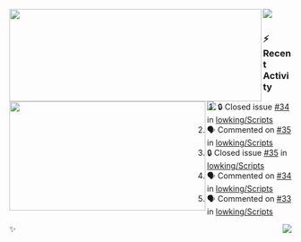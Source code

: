<p>
  <p>
  <img align="left" width="450" height="165" src="https://github-readme-stats-git-masterrstaa-rickstaa.vercel.app/api?username=lowking&bg_color=0D1116&theme=synthwave&show_icons=true&hide_border=true&line_height=20&title_color=4E7C65&icon_color=555&show_owner=true&text_color=777&count_private=true"/>
  </p>
  <p>
  <img align="left" width="350" height="195" src="https://github-readme-stats-git-masterrstaa-rickstaa.vercel.app/api/top-langs/?layout=compact&username=lowking&bg_color=0D1116&theme=synthwave&show_icons=true&hide_border=true&line_height=20&title_color=4E7C65&icon_color=555&show_owner=true&text_color=777&hide&langs_count=4"/>
  </p>
  <p>
    <a align="left" href="https://t.me/Violettoy_bot"><img src="https://img.shields.io/badge/Telegram-%2352A4DB.svg?&style=social&logo=telegram&logoColor=52A4DB" /></a>&nbsp;&nbsp;
<!--     <img align="left" src="https://github.com/lowking/lowking/workflows/Waka%20Readme/badge.svg" />&nbsp;&nbsp; -->
    <img align="left" src="https://github.com/lowking/lowking/workflows/Activity%20Readme/badge.svg" />
  </p>
</p>

### :zap: Recent Activity

<!--START_SECTION:activity-->
1. 🔒 Closed issue [#34](https://github.com/lowking/Scripts/issues/34) in [lowking/Scripts](https://github.com/lowking/Scripts)
2. 🗣 Commented on [#35](https://github.com/lowking/Scripts/issues/35#issuecomment-1958702538) in [lowking/Scripts](https://github.com/lowking/Scripts)
3. 🔒 Closed issue [#35](https://github.com/lowking/Scripts/issues/35) in [lowking/Scripts](https://github.com/lowking/Scripts)
4. 🗣 Commented on [#34](https://github.com/lowking/Scripts/issues/34#issuecomment-1942925513) in [lowking/Scripts](https://github.com/lowking/Scripts)
5. 🗣 Commented on [#33](https://github.com/lowking/Scripts/issues/33#issuecomment-1939967493) in [lowking/Scripts](https://github.com/lowking/Scripts)
<!--END_SECTION:activity-->

✨<img align="right" src="http://profile-counter.glitch.me/lowking/count.svg"/>

